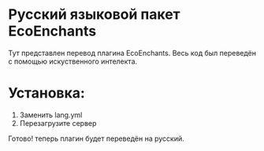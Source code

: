# Русский языковой пакет EcoEnchants

Тут представлен перевод плагина EcoEnchants.
Весь код был переведён с помощью искуственного интелекта.

# Установка:

1) Заменить lang.yml
2) Перезагрузите сервер

Готово! теперь плагин будет переведён на русский.